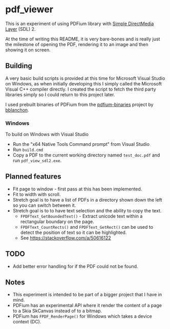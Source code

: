 pdf_viewer
==========
This is an experiment of using PDFium library with
[Simple DirectMedia Layer](1) (SDL) 2.

At the time of writing this README, it is very bare-bones and is really just 
the milestone of opening the PDF, rendering it to an image and then showing it
on screen.

Building
--------
A very basic build scripts is provided at this time for Microsoft Visual Studio
on Windows, as when initially developing this I simply called the Microsoft
Visual C++ compiler directly. I created the script to fetch the third party
libraries simply so I could return to this project later.

I used prebuilt binaries of PDFium from the [pdfium-binaries](2) project by
[bblanchon](3).

### Windows
To build on Windows with Visual Studio

* Run the "x64 Native Tools Command prompt" from Visual Studio
* Run `build.cmd`
* Copy a PDF to the current working directory named `test_doc.pdf` and run
  `pdf_view_sdl2.exe`.

Planned features
----------------
* Fit page to window - first pass at this has been implemented.
* Fit to width with scroll.
* Stretch goal is to have a list of PDFs in a directory shown down the left so
  you can switch between it.
* Stretch goal is to to have text selection and the ability to copy the text.
  * `FPDFText_GetBoundedText()` - Extract unicode text within a rectangular
    boundary on the page.
  * `FPDFText_CountRects()` and `FPDFText_GetRect()` can be used to detect the
  position of text so it can be highlighted.
  * See https://stackoverflow.com/a/50616122

TODO
----
* Add better error handling for if the PDF could not be found.

Notes
-----
- This experiment is intended to be part of a bigger project that I have in
  mind.
- PDFium has an experimental API where it render the content of a page to a
  Skia SkCanvas instead of to a bitmap.
- PDFium has `FPDF_RenderPage()` for Windows which takes a device context (DC).

[0]: https://pdfium.googlesource.com/pdfium/
[1]: https://www.libsdl.org
[2]: https://github.com/bblanchon/pdfium-binaries
[3]: https://github.com/bblanchon
